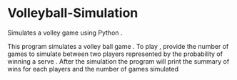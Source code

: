 # Volleyball-Simulation
Simulates a volley game using Python .

This program simulates a volley ball game . To play ,  provide the number of games to simulate between two players represented by the probability of winning a serve . After the simulation the program will print the summary of wins for each players and the number of games simulated
